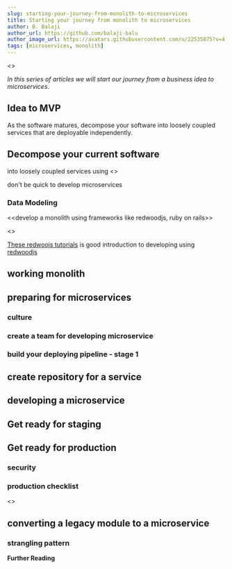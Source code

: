 ```yaml
---
slug: starting-your-journey-from-monolith-to-microservices
title: Starting your journey from monolith to microservices
author: B. Balaji
author_url: https://github.com/balaji-balu
author_image_url: https://avatars.githubusercontent.com/u/22535075?v=4
tags: [microservices, monolith]
---
```

<<executive summary goes here>>

<!--truncate-->

_In this series of articles we will start our journey from a business idea to  microservices_.  

## Idea to MVP

As the software matures, decompose your software into loosely coupled services that are deployable independently. 

## Decompose your current software 

into loosely coupled services using <<bounded context- use simple language here and refer to bounded context>>





don't be quick to develop microservices 

### Data Modeling 

<<develop a monolith using frameworks like redwoodjs, ruby on rails>>

<<redwoodjs stack>>

[These redwoojs tutorials](https://learn.redwoodjs.com/docs/tutorial/welcome-to-redwood) is good introduction to developing using [redwoodjs](https://redwoodjs.com/)

## working monolith 

## preparing for microservices 

### culture 

### create a team for developing microservice 

### build your deploying pipeline - stage 1

## create repository for a service 

## developing a microservice 

## Get ready for staging 

## Get ready for production 

### security 

### production checklist 

<<learnk8s best practices>>

## converting a legacy module to a microservice 

### strangling pattern 

**Further Reading**
